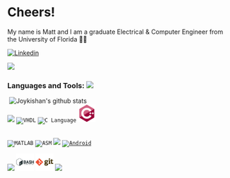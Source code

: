 <!-- Greeting -->
# Cheers!

<!--Introduction -->
My name is Matt and I am a graduate Electrical & Computer Engineer from the University of Florida :crocodile::crocodile:
<br>

<!-- Your badges -->
[![Linkedin](https://img.shields.io/badge/-Matt%20W-blue?style=flat&logo=Linkedin&logoColor=white)](https://www.linkedin.com/in/mgwein/)

<!-- Profile View Count -->
![](https://komarev.com/ghpvc/?username=mgwein&style=flat)

### Languages and Tools: <img src="https://media.giphy.com/media/WUlplcMpOCEmTGBtBW/giphy.gif" width="30">
<p> <!-- GitHub README Stats -->
  <a href="https://github.com/mgwein?tab=repositories">
    <img width="500" height="auto" align="right" alt="Joykishan's github stats" 
         src="https://github-readme-stats.vercel.app/api?username=mgwein&show_icons=true&theme=algolia&count_private=true" />
   <!-- <img width="30%" height="auto" align="right" alt="Joykishan's github stats" 
         src="https://github-readme-stats.vercel.app/api/top-langs/?username=mgwein&layout=compact" />

</a>


 <!-- icons -->

 <!-- PYTHON -->
<code><a href = "https://www.python.org/"><img height="40" src="https://user-images.githubusercontent.com/53784551/112206170-d20fa100-8c3f-11eb-8d12-d71b6d32bebf.png"></a></code>
<code><img height="40" src="https://mshr-h.gallerycdn.vsassets.io/extensions/mshr-h/veriloghdl/1.5.0/1625293831214/Microsoft.VisualStudio.Services.Icons.Default" alt="VHDL"></code>
<code><img height="40" src="https://user-images.githubusercontent.com/53784551/112205746-4eee4b00-8c3f-11eb-99f1-1b3e1f7668d4.png" alt="C Language"></code>
<code><img height="40" src="https://raw.githubusercontent.com/devicons/devicon/master/icons/cplusplus/cplusplus-original.svg"></a></code>

<br>
<code><img height="40" src="https://user-images.githubusercontent.com/53784551/112208457-90ccc080-8c42-11eb-813e-4b1c2dabe550.png" alt="MATLAB"></code>
<code><img height="40" src="https://user-images.githubusercontent.com/53784551/116347565-41178100-a80e-11eb-94da-3f08d89b0425.png" alt="ASM"></code>
<code><a href = "https://developer.mozilla.org/en-US/docs/Web/JavaScript"><img height="40" src="https://user-images.githubusercontent.com/53784551/112260814-dc0fbf00-8c94-11eb-9c86-40490c3c5b16.png"></a></code>
<code><a href = "https://www.android.com/intl/en_in/"><img height="40" src="https://user-images.githubusercontent.com/53784551/112214593-911c8a00-8c49-11eb-9db6-1d8428f98ada.png" alt="Android"></a></code>
<br>

 <!-- VISUAL STUDIO -->
<code><a href = "https://code.visualstudio.com/"><img height="40" src="https://upload.wikimedia.org/wikipedia/commons/thumb/9/9a/Visual_Studio_Code_1.35_icon.svg/1200px-Visual_Studio_Code_1.35_icon.svg.png"></a></code>
<code><a href = "https://www.gnu.org/software/bash/"><img height="40" src="https://raw.githubusercontent.com/github/explore/80688e429a7d4ef2fca1e82350fe8e3517d3494d/topics/bash/bash.png"></a></code>
<code><a href = "https://git-scm.com/"><img height="40" src="https://raw.githubusercontent.com/github/explore/80688e429a7d4ef2fca1e82350fe8e3517d3494d/topics/git/git.png"></a></code>
<code><a href = "https://www.jetbrains.com/pycharm/"><img height="40" src="https://resources.jetbrains.com/storage/products/pycharm/img/meta/pycharm_logo_300x300.png"></a></code>

</p>
